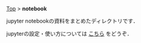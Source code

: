 [Top](https://github.com/Kevinrobot34/MLwithPython) > **notebook**

jupyter notebookの資料をまとめたディレクトリです．

jupyterの設定・使い方については [こちら](../markdown/JupyterNotebook.md) をどうぞ．
